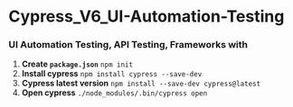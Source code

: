 # Cypress_V6_UI-Automation-Testing
### UI Automation Testing, API Testing, Frameworks with

1. **Create `package.json`**
```npm init```
2. **Install cypress**
```npm install cypress --save-dev```
3. **Cypress latest version**
```npm install --save-dev cypress@latest```
4. **Open cypress**
```./node_modules/.bin/cypress open```

